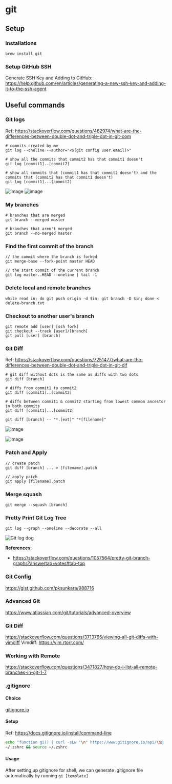 # git

## Setup

### Installations

`brew install git`

### Setup GitHub SSH

Generate SSH Key and Adding to GitHub: https://help.github.com/en/articles/generating-a-new-ssh-key-and-adding-it-to-the-ssh-agent

## Useful commands

### Git logs

Ref: https://stackoverflow.com/questions/462974/what-are-the-differences-between-double-dot-and-triple-dot-in-git-com

```
# commits created by me
git log --oneline --author="<$(git config user.email)>"

# show all the commits that commit2 has that commit1 doesn't
git log [commit1]..[commit2]

# show all commits that (commit1 has that commit2 doesn't) and the commits that (commit2 has that commit1 doesn't)
git log [commit1]...[commit2]
```

![image](https://user-images.githubusercontent.com/7682712/114791692-e9c8d980-9d54-11eb-893f-f38268683a44.png)
![image](https://user-images.githubusercontent.com/7682712/114791706-ed5c6080-9d54-11eb-901a-2010f3ee6e72.png)

### My branches
```
# branches that are merged
git branch --merged master

# branches that aren't merged
git branch --no-merged master
```

### Find the first commit of the branch

```
// the commit where the branch is forked
git merge-base --fork-point master HEAD

// the start commit of the current branch 
git log master..HEAD --oneline | tail -1
```

### Delete local and remote branches
```
while read in; do git push origin -d $in; git branch -D $in; done < delete-branch.txt
```

### Checkout to another user's branch
```
git remote add [user] [ssh fork]
git checkout --track [user]/[branch]
git pull [user] [branch]
```

### Git Diff

Ref: https://stackoverflow.com/questions/7251477/what-are-the-differences-between-double-dot-and-triple-dot-in-git-dif

```
# git diff without dots is the same as diffs with two dots
git diff [branch]

# diffs from commit1 to commit2
git diff [commit1]..[commit2]

# diffs between commit1 & commit2 starting from lowest common ancestor in both commits
git diff [commit1]...[commit2]

git diff [branch] -- "*.[ext]" "*[filename]"
```
![image](https://user-images.githubusercontent.com/7682712/114792106-b6d31580-9d55-11eb-9a5b-826f4db2b344.png)

![image](https://user-images.githubusercontent.com/7682712/114792164-ce120300-9d55-11eb-8196-dcb7a9c381b8.png)


### Patch and Apply
```
// create patch
git diff [branch] ... > [filename].patch

// apply patch
git apply [filename].patch
```

### Merge squash
```
git merge --squash [branch]
```

### Pretty Print Git Log Tree

```git log --graph --oneline --decorate --all```

![Git log dog](https://i.stack.imgur.com/ElVkf.jpg)

**References:**
- https://stackoverflow.com/questions/1057564/pretty-git-branch-graphs?answertab=votes#tab-top

### Git Config
https://gist.github.com/pksunkara/988716

### Advanced Git
https://www.atlassian.com/git/tutorials/advanced-overview

### Git Diff
https://stackoverflow.com/questions/3713765/viewing-all-git-diffs-with-vimdiff
Vimdiff: https://vim.rtorr.com/

### Working with Remote
https://stackoverflow.com/questions/3471827/how-do-i-list-all-remote-branches-in-git-1-7

### .gitignore

#### Choice

[gitignore.io](https://www.gitignore.io/)

#### Setup

Ref: https://docs.gitignore.io/install/command-line

```bash
echo "function gi() { curl -sLw "\n" https://www.gitignore.io/api/\$@ ;}" >> \
~/.zshrc && source ~/.zshrc
```

#### Usage

After setting up gitignore for shell, we can generate .gitignore file automatically by running `gi [template]`
